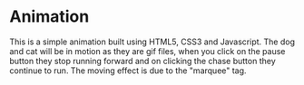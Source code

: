 # Animation
This is a simple animation built using HTML5, CSS3 and Javascript. The dog and cat will be in motion as they are gif files, when you click on the pause button they stop running forward and on clicking the chase button they continue to run. The moving effect is due to the "marquee" tag.
